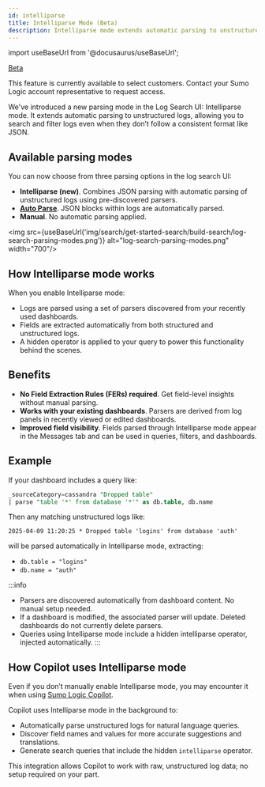 ```yaml
---
id: intelliparse
title: Intelliparse Mode (Beta)
description: Intelliparse mode extends automatic parsing to unstructured logs, allowing you to search and filter logs even when they don’t follow a consistent format like JSON.
---
```


import useBaseUrl from '@docusaurus/useBaseUrl';

<head>
  <meta name="robots" content="noindex" />
</head>

<p><a href="/docs/beta"><span className="beta">Beta</span></a></p>

This feature is currently available to select customers. Contact your Sumo Logic account representative to request access.

We've introduced a new parsing mode in the Log Search UI: Intelliparse mode. It extends automatic parsing to unstructured logs, allowing you to search and filter logs even when they don’t follow a consistent format like JSON.

<!-- link to Copilot unstructured logs doc -->

## Available parsing modes

You can now choose from three parsing options in the log search UI:

* **Intelliparse (new)**. Combines JSON parsing with automatic parsing of unstructured logs using pre-discovered parsers.
* [**Auto Parse**](/docs/search/get-started-with-search/build-search/dynamic-parsing). JSON blocks within logs are automatically parsed.
* **Manual**. No automatic parsing applied.

<img src={useBaseUrl('img/search/get-started-search/build-search/log-search-parsing-modes.png')} alt="log-search-parsing-modes.png" width="700"/>

## How Intelliparse mode works

When you enable Intelliparse mode:
* Logs are parsed using a set of parsers discovered from your recently used dashboards.
* Fields are extracted automatically from both structured and unstructured logs.
* A hidden operator is applied to your query to power this functionality behind the scenes.

## Benefits

* **No Field Extraction Rules (FERs) required**. Get field-level insights without manual parsing.
* **Works with your existing dashboards**. Parsers are derived from log panels in recently viewed or edited dashboards.
* **Improved field visibility**. Fields parsed through Intelliparse mode appear in the Messages tab and can be used in queries, filters, and dashboards.

## Example

If your dashboard includes a query like:

```sql
_sourceCategory=cassandra "Dropped table"
| parse "table '*' from database '*'" as db.table, db.name
```

Then any matching unstructured logs like:

`2025-04-09 11:20:25 * Dropped table 'logins' from database 'auth'`

will be parsed automatically in Intelliparse mode, extracting:

* `db.table = "logins"`
* `db.name = "auth"`

:::info
* Parsers are discovered automatically from dashboard content. No manual setup needed.
* If a dashboard is modified, the associated parser will update. Deleted dashboards do not currently delete parsers.
* Queries using Intelliparse mode include a hidden intelliparse operator, injected automatically.
:::

## How Copilot uses Intelliparse mode

Even if you don’t manually enable Intelliparse mode, you may encounter it when using [Sumo Logic Copilot](/docs/search/copilot).

Copilot uses Intelliparse mode in the background to:
* Automatically parse unstructured logs for natural language queries.
* Discover field names and values for more accurate suggestions and translations.
* Generate search queries that include the hidden `intelliparse` operator.

This integration allows Copilot to work with raw, unstructured log data; no setup required on your part.

<!-- When Copilot - Unstructured Logs (Beta) doc has been published, crosslink from there...
Want to learn more about Intelliparse mode? See how it works in Log Search
https://sumologic.atlassian.net/browse/DOCS-752
--->
